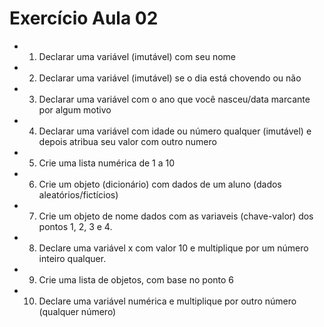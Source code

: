 # Exercício Aula 02

* 1. Declarar uma variável (imutável) com seu nome
* 2. Declarar uma variável (imutável) se o dia está chovendo ou não
* 3. Declarar uma variável com o ano que você nasceu/data marcante por algum motivo
* 4. Declarar uma variável com idade ou número qualquer (imutável) e depois atribua seu valor com outro numero
* 5. Crie uma lista numérica de 1 a 10
* 6. Crie um objeto (dicionário) com dados de um aluno (dados aleatórios/fictícios)
* 7. Crie um objeto de nome dados com as variaveis (chave-valor) dos pontos 1, 2, 3 e 4.
* 8. Declare uma variável x com valor 10 e multiplique por um número inteiro qualquer.
* 9. Crie uma lista de objetos, com base no ponto 6
* 10. Declare uma variável numérica e multiplique por outro número (qualquer número)